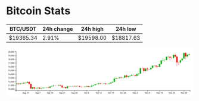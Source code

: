 # Bitcoin Stats

BTC/USDT|24h change|24h high|24h low|
|---|---|---|---|
|$19365.34|2.91%|$19598.00|$18817.63|

<img src="./chart.svg">

